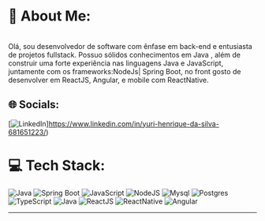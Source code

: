 # 💫 About Me:
<br>
Olá, sou desenvolvedor de software com ênfase em back-end e entusiasta de projetos fullstack. Possuo sólidos conhecimentos em Java , além de construir uma forte experiência nas linguagens Java e JavaScript, juntamente com os frameworks:NodeJs| Spring Boot, no front gosto de desenvolver em ReactJS, Angular, e mobile com  ReactNative.

 


## 🌐 Socials:
[![LinkedIn](https://img.shields.io/badge/LinkedIn-%230077B5.svg?logo=linkedin&logoColor=white)]https://www.linkedin.com/in/yuri-henrique-da-silva-681651223/) 

# 💻 Tech Stack:
![Java](https://img.shields.io/badge/Java-%23ED8B00.svg?style=flat-square&logo=java&logoColor=white) ![Spring Boot](https://img.shields.io/badge/Spring_Boot-%236DB33F.svg?style=flat-square&logo=spring&logoColor=white)
![JavaScript](https://img.shields.io/badge/javascript-%23323330.svg?style=flat-square&logo=javascript&logoColor=%23F7DF1E) ![NodeJS](https://img.shields.io/badge/node.js-6DA55F?style=flat-square&logo=node.js&logoColor=white) ![Mysql](https://img.shields.io/badge/MySQL-%234479A1.svg?style=flat-square&logo=mysql&logoColor=white) ![Postgres](https://img.shields.io/badge/postgres-%23316192.svg?style=flat-square&logo=postgresql&logoColor=white)   ![TypeScript](https://img.shields.io/badge/typescript-%23007ACC.svg?style=flat-square&logo=typescript&logoColor=white)
![Java](https://img.shields.io/badge/Java-%23ED8B00.svg?style=flat-square&logo=java&logoColor=white)
![ReactJS](https://img.shields.io/badge/React-%2361DAFB.svg?style=flat-square&logo=react&logoColor=white)
![ReactNative](https://img.shields.io/badge/React_Native-%2361DAFB.svg?style=flat-square&logo=react&logoColor=white)
![Angular](https://img.shields.io/badge/Angular-%23DD0031.svg?style=flat-square&logo=angular&logoColor=white)



---



